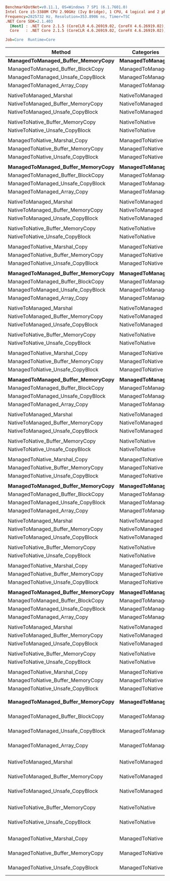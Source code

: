 ``` ini

BenchmarkDotNet=v0.11.1, OS=Windows 7 SP1 (6.1.7601.0)
Intel Core i5-3380M CPU 2.90GHz (Ivy Bridge), 1 CPU, 4 logical and 2 physical cores
Frequency=2825732 Hz, Resolution=353.8906 ns, Timer=TSC
.NET Core SDK=2.1.403
  [Host] : .NET Core 2.1.5 (CoreCLR 4.6.26919.02, CoreFX 4.6.26919.02), 64bit RyuJIT
  Core   : .NET Core 2.1.5 (CoreCLR 4.6.26919.02, CoreFX 4.6.26919.02), 64bit RyuJIT

Job=Core  Runtime=Core  

```
|                             Method |       Categories |          N |               Mean |             Error |             StdDev |             Median | Scaled | ScaledSD | Rank |
|----------------------------------- |----------------- |----------- |-------------------:|------------------:|-------------------:|-------------------:|-------:|---------:|-----:|
| **ManagedToManaged_Buffer_MemoryCopy** | **ManagedToManaged** |         **16** |           **5.354 ns** |         **0.0347 ns** |          **0.0308 ns** |           **5.353 ns** |   **1.19** |     **0.05** |    **2** |
|  ManagedToManaged_Buffer_BlockCopy | ManagedToManaged |         16 |           6.979 ns |         0.0523 ns |          0.0489 ns |           6.967 ns |   1.55 |     0.06 |    3 |
|  ManagedToManaged_Unsafe_CopyBlock | ManagedToManaged |         16 |           4.499 ns |         0.1311 ns |          0.2154 ns |           4.454 ns |   1.00 |     0.00 |    1 |
|        ManagedToManaged_Array_Copy | ManagedToManaged |         16 |          21.286 ns |         0.1969 ns |          0.1745 ns |          21.278 ns |   4.74 |     0.18 |    4 |
|                                    |                  |            |                    |                   |                    |                    |        |          |      |
|            NativeToManaged_Marshal |  NativeToManaged |         16 |          13.335 ns |         0.0576 ns |          0.0481 ns |          13.346 ns |   4.31 |     0.05 |    3 |
|  NativeToManaged_Buffer_MemoryCopy |  NativeToManaged |         16 |           4.555 ns |         0.0265 ns |          0.0248 ns |           4.557 ns |   1.47 |     0.02 |    2 |
|   NativeToManaged_Unsafe_CopyBlock |  NativeToManaged |         16 |           3.095 ns |         0.0369 ns |          0.0346 ns |           3.088 ns |   1.00 |     0.00 |    1 |
|                                    |                  |            |                    |                   |                    |                    |        |          |      |
|   NativeToNative_Buffer_MemoryCopy |   NativeToNative |         16 |           2.852 ns |         0.0296 ns |          0.0263 ns |           2.852 ns |   1.45 |     0.02 |    2 |
|    NativeToNative_Unsafe_CopyBlock |   NativeToNative |         16 |           1.971 ns |         0.0233 ns |          0.0195 ns |           1.970 ns |   1.00 |     0.00 |    1 |
|                                    |                  |            |                    |                   |                    |                    |        |          |      |
|       ManagedToNative_Marshal_Copy |  ManagedToNative |         16 |          15.297 ns |         0.1138 ns |          0.1009 ns |          15.287 ns |   4.88 |     0.08 |    3 |
|  ManagedToNative_Buffer_MemoryCopy |  ManagedToNative |         16 |           4.261 ns |         0.0503 ns |          0.0446 ns |           4.258 ns |   1.36 |     0.03 |    2 |
|   ManagedToNative_Unsafe_CopyBlock |  ManagedToNative |         16 |           3.133 ns |         0.0543 ns |          0.0508 ns |           3.115 ns |   1.00 |     0.00 |    1 |
|                                    |                  |            |                    |                   |                    |                    |        |          |      |
| **ManagedToManaged_Buffer_MemoryCopy** | **ManagedToManaged** |         **32** |           **5.365 ns** |         **0.1398 ns** |          **0.1373 ns** |           **5.366 ns** |   **1.14** |     **0.03** |    **2** |
|  ManagedToManaged_Buffer_BlockCopy | ManagedToManaged |         32 |           7.514 ns |         0.1748 ns |          0.1635 ns |           7.493 ns |   1.59 |     0.04 |    3 |
|  ManagedToManaged_Unsafe_CopyBlock | ManagedToManaged |         32 |           4.716 ns |         0.0576 ns |          0.0511 ns |           4.719 ns |   1.00 |     0.00 |    1 |
|        ManagedToManaged_Array_Copy | ManagedToManaged |         32 |          20.552 ns |         0.1006 ns |          0.0840 ns |          20.558 ns |   4.36 |     0.05 |    4 |
|                                    |                  |            |                    |                   |                    |                    |        |          |      |
|            NativeToManaged_Marshal |  NativeToManaged |         32 |          13.510 ns |         0.1332 ns |          0.1246 ns |          13.516 ns |   3.98 |     0.05 |    3 |
|  NativeToManaged_Buffer_MemoryCopy |  NativeToManaged |         32 |           4.307 ns |         0.0516 ns |          0.0403 ns |           4.317 ns |   1.27 |     0.02 |    2 |
|   NativeToManaged_Unsafe_CopyBlock |  NativeToManaged |         32 |           3.391 ns |         0.0296 ns |          0.0277 ns |           3.389 ns |   1.00 |     0.00 |    1 |
|                                    |                  |            |                    |                   |                    |                    |        |          |      |
|   NativeToNative_Buffer_MemoryCopy |   NativeToNative |         32 |           2.552 ns |         0.1220 ns |          0.1788 ns |           2.505 ns |   1.15 |     0.08 |    2 |
|    NativeToNative_Unsafe_CopyBlock |   NativeToNative |         32 |           2.228 ns |         0.0146 ns |          0.0136 ns |           2.234 ns |   1.00 |     0.00 |    1 |
|                                    |                  |            |                    |                   |                    |                    |        |          |      |
|       ManagedToNative_Marshal_Copy |  ManagedToNative |         32 |          14.585 ns |         0.0434 ns |          0.0385 ns |          14.598 ns |   4.37 |     0.01 |    3 |
|  ManagedToNative_Buffer_MemoryCopy |  ManagedToNative |         32 |           3.967 ns |         0.0277 ns |          0.0259 ns |           3.961 ns |   1.19 |     0.01 |    2 |
|   ManagedToNative_Unsafe_CopyBlock |  ManagedToNative |         32 |           3.335 ns |         0.0027 ns |          0.0023 ns |           3.335 ns |   1.00 |     0.00 |    1 |
|                                    |                  |            |                    |                   |                    |                    |        |          |      |
| **ManagedToManaged_Buffer_MemoryCopy** | **ManagedToManaged** |         **64** |           **6.606 ns** |         **0.0547 ns** |          **0.0511 ns** |           **6.598 ns** |   **1.31** |     **0.01** |    **2** |
|  ManagedToManaged_Buffer_BlockCopy | ManagedToManaged |         64 |           7.509 ns |         0.0430 ns |          0.0403 ns |           7.504 ns |   1.49 |     0.01 |    3 |
|  ManagedToManaged_Unsafe_CopyBlock | ManagedToManaged |         64 |           5.052 ns |         0.0222 ns |          0.0207 ns |           5.049 ns |   1.00 |     0.00 |    1 |
|        ManagedToManaged_Array_Copy | ManagedToManaged |         64 |          24.749 ns |         0.5841 ns |          0.9264 ns |          24.191 ns |   4.90 |     0.18 |    4 |
|                                    |                  |            |                    |                   |                    |                    |        |          |      |
|            NativeToManaged_Marshal |  NativeToManaged |         64 |          16.285 ns |         0.1071 ns |          0.0950 ns |          16.289 ns |   4.64 |     0.04 |    3 |
|  NativeToManaged_Buffer_MemoryCopy |  NativeToManaged |         64 |           4.922 ns |         0.0319 ns |          0.0283 ns |           4.910 ns |   1.40 |     0.01 |    2 |
|   NativeToManaged_Unsafe_CopyBlock |  NativeToManaged |         64 |           3.506 ns |         0.0247 ns |          0.0231 ns |           3.493 ns |   1.00 |     0.00 |    1 |
|                                    |                  |            |                    |                   |                    |                    |        |          |      |
|   NativeToNative_Buffer_MemoryCopy |   NativeToNative |         64 |           3.108 ns |         0.0232 ns |          0.0217 ns |           3.107 ns |   1.07 |     0.01 |    2 |
|    NativeToNative_Unsafe_CopyBlock |   NativeToNative |         64 |           2.917 ns |         0.0143 ns |          0.0133 ns |           2.911 ns |   1.00 |     0.00 |    1 |
|                                    |                  |            |                    |                   |                    |                    |        |          |      |
|       ManagedToNative_Marshal_Copy |  ManagedToNative |         64 |          18.480 ns |         0.0734 ns |          0.0613 ns |          18.498 ns |   4.74 |     0.06 |    3 |
|  ManagedToNative_Buffer_MemoryCopy |  ManagedToNative |         64 |           5.025 ns |         0.0359 ns |          0.0335 ns |           5.012 ns |   1.29 |     0.02 |    2 |
|   ManagedToNative_Unsafe_CopyBlock |  ManagedToNative |         64 |           3.900 ns |         0.0566 ns |          0.0529 ns |           3.889 ns |   1.00 |     0.00 |    1 |
|                                    |                  |            |                    |                   |                    |                    |        |          |      |
| **ManagedToManaged_Buffer_MemoryCopy** | **ManagedToManaged** |       **2048** |          **63.409 ns** |         **0.2898 ns** |          **0.2711 ns** |          **63.371 ns** |   **0.87** |     **0.00** |    **1** |
|  ManagedToManaged_Buffer_BlockCopy | ManagedToManaged |       2048 |          71.704 ns |         0.2955 ns |          0.2764 ns |          71.717 ns |   0.99 |     0.00 |    2 |
|  ManagedToManaged_Unsafe_CopyBlock | ManagedToManaged |       2048 |          72.534 ns |         0.0569 ns |          0.0444 ns |          72.521 ns |   1.00 |     0.00 |    3 |
|        ManagedToManaged_Array_Copy | ManagedToManaged |       2048 |          85.030 ns |         0.3801 ns |          0.3556 ns |          84.827 ns |   1.17 |     0.00 |    4 |
|                                    |                  |            |                    |                   |                    |                    |        |          |      |
|            NativeToManaged_Marshal |  NativeToManaged |       2048 |          79.264 ns |         0.3426 ns |          0.3204 ns |          79.231 ns |   1.35 |     0.01 |    3 |
|  NativeToManaged_Buffer_MemoryCopy |  NativeToManaged |       2048 |          54.394 ns |         0.3481 ns |          0.3256 ns |          54.236 ns |   0.92 |     0.01 |    1 |
|   NativeToManaged_Unsafe_CopyBlock |  NativeToManaged |       2048 |          58.849 ns |         0.2718 ns |          0.2542 ns |          58.727 ns |   1.00 |     0.00 |    2 |
|                                    |                  |            |                    |                   |                    |                    |        |          |      |
|   NativeToNative_Buffer_MemoryCopy |   NativeToNative |       2048 |          48.117 ns |         0.2581 ns |          0.2414 ns |          48.160 ns |   0.97 |     0.01 |    1 |
|    NativeToNative_Unsafe_CopyBlock |   NativeToNative |       2048 |          49.404 ns |         0.4443 ns |          0.4156 ns |          49.209 ns |   1.00 |     0.00 |    2 |
|                                    |                  |            |                    |                   |                    |                    |        |          |      |
|       ManagedToNative_Marshal_Copy |  ManagedToNative |       2048 |          69.634 ns |         0.4676 ns |          0.4374 ns |          69.387 ns |   1.24 |     0.01 |    3 |
|  ManagedToNative_Buffer_MemoryCopy |  ManagedToNative |       2048 |          51.006 ns |         0.2926 ns |          0.2737 ns |          51.033 ns |   0.91 |     0.01 |    1 |
|   ManagedToNative_Unsafe_CopyBlock |  ManagedToNative |       2048 |          56.144 ns |         0.2802 ns |          0.2484 ns |          55.997 ns |   1.00 |     0.00 |    2 |
|                                    |                  |            |                    |                   |                    |                    |        |          |      |
| **ManagedToManaged_Buffer_MemoryCopy** | **ManagedToManaged** |       **4096** |         **154.554 ns** |         **0.8328 ns** |          **0.7790 ns** |         **154.511 ns** |   **1.05** |     **0.01** |    **3** |
|  ManagedToManaged_Buffer_BlockCopy | ManagedToManaged |       4096 |         151.426 ns |         0.5010 ns |          0.4686 ns |         151.254 ns |   1.03 |     0.00 |    2 |
|  ManagedToManaged_Unsafe_CopyBlock | ManagedToManaged |       4096 |         147.173 ns |         0.2111 ns |          0.1763 ns |         147.181 ns |   1.00 |     0.00 |    1 |
|        ManagedToManaged_Array_Copy | ManagedToManaged |       4096 |         163.294 ns |         1.0198 ns |          0.9539 ns |         163.327 ns |   1.11 |     0.01 |    4 |
|                                    |                  |            |                    |                   |                    |                    |        |          |      |
|            NativeToManaged_Marshal |  NativeToManaged |       4096 |         130.888 ns |         0.5514 ns |          0.4888 ns |         130.909 ns |   1.16 |     0.01 |    3 |
|  NativeToManaged_Buffer_MemoryCopy |  NativeToManaged |       4096 |         122.242 ns |         0.5209 ns |          0.4873 ns |         122.243 ns |   1.09 |     0.01 |    2 |
|   NativeToManaged_Unsafe_CopyBlock |  NativeToManaged |       4096 |         112.471 ns |         0.4672 ns |          0.4141 ns |         112.265 ns |   1.00 |     0.00 |    1 |
|                                    |                  |            |                    |                   |                    |                    |        |          |      |
|   NativeToNative_Buffer_MemoryCopy |   NativeToNative |       4096 |         100.370 ns |         0.4559 ns |          0.4042 ns |         100.369 ns |   1.06 |     0.00 |    2 |
|    NativeToNative_Unsafe_CopyBlock |   NativeToNative |       4096 |          95.092 ns |         0.0524 ns |          0.0437 ns |          95.080 ns |   1.00 |     0.00 |    1 |
|                                    |                  |            |                    |                   |                    |                    |        |          |      |
|       ManagedToNative_Marshal_Copy |  ManagedToNative |       4096 |         105.856 ns |         0.5388 ns |          0.5040 ns |         105.696 ns |   1.12 |     0.01 |    3 |
|  ManagedToNative_Buffer_MemoryCopy |  ManagedToNative |       4096 |         102.353 ns |         0.4206 ns |          0.3934 ns |         102.317 ns |   1.09 |     0.01 |    2 |
|   ManagedToNative_Unsafe_CopyBlock |  ManagedToNative |       4096 |          94.205 ns |         0.4910 ns |          0.4100 ns |          94.049 ns |   1.00 |     0.00 |    1 |
|                                    |                  |            |                    |                   |                    |                    |        |          |      |
| **ManagedToManaged_Buffer_MemoryCopy** | **ManagedToManaged** |    **1048576** |      **55,497.886 ns** |       **265.8953 ns** |        **248.7186 ns** |      **55,426.023 ns** |   **1.03** |     **0.01** |    **3** |
|  ManagedToManaged_Buffer_BlockCopy | ManagedToManaged |    1048576 |      55,614.998 ns |       428.6456 ns |        400.9553 ns |      55,473.560 ns |   1.03 |     0.01 |    3 |
|  ManagedToManaged_Unsafe_CopyBlock | ManagedToManaged |    1048576 |      54,114.210 ns |       185.6558 ns |        173.6626 ns |      54,125.640 ns |   1.00 |     0.00 |    1 |
|        ManagedToManaged_Array_Copy | ManagedToManaged |    1048576 |      54,270.351 ns |        87.2985 ns |         68.1570 ns |      54,255.692 ns |   1.00 |     0.00 |    2 |
|                                    |                  |            |                    |                   |                    |                    |        |          |      |
|            NativeToManaged_Marshal |  NativeToManaged |    1048576 |      53,042.736 ns |       413.5969 ns |        345.3722 ns |      52,862.099 ns |   0.98 |     0.01 |    2 |
|  NativeToManaged_Buffer_MemoryCopy |  NativeToManaged |    1048576 |      51,525.356 ns |       178.2870 ns |        166.7698 ns |      51,517.361 ns |   0.95 |     0.00 |    1 |
|   NativeToManaged_Unsafe_CopyBlock |  NativeToManaged |    1048576 |      54,001.934 ns |       243.9814 ns |        190.4846 ns |      54,012.487 ns |   1.00 |     0.00 |    3 |
|                                    |                  |            |                    |                   |                    |                    |        |          |      |
|   NativeToNative_Buffer_MemoryCopy |   NativeToNative |    1048576 |      53,615.916 ns |       186.3349 ns |        165.1810 ns |      53,638.941 ns |   1.02 |     0.01 |    2 |
|    NativeToNative_Unsafe_CopyBlock |   NativeToNative |    1048576 |      52,616.891 ns |       384.0694 ns |        359.2588 ns |      52,458.194 ns |   1.00 |     0.00 |    1 |
|                                    |                  |            |                    |                   |                    |                    |        |          |      |
|       ManagedToNative_Marshal_Copy |  ManagedToNative |    1048576 |      55,295.252 ns |       761.3316 ns |        674.9005 ns |      55,129.003 ns |   1.08 |     0.01 |    3 |
|  ManagedToNative_Buffer_MemoryCopy |  ManagedToNative |    1048576 |      54,897.380 ns |        61.0168 ns |         50.9518 ns |      54,887.350 ns |   1.07 |     0.01 |    2 |
|   ManagedToNative_Unsafe_CopyBlock |  ManagedToNative |    1048576 |      51,232.847 ns |       320.6318 ns |        267.7421 ns |      51,156.918 ns |   1.00 |     0.00 |    1 |
|                                    |                  |            |                    |                   |                    |                    |        |          |      |
| **ManagedToManaged_Buffer_MemoryCopy** | **ManagedToManaged** | **1073741824** | **132,797,633.229 ns** | **2,649,502.4417 ns** |  **7,472,968.6454 ns** | **128,145,025.785 ns** |   **0.89** |     **0.10** |    **1** |
|  ManagedToManaged_Buffer_BlockCopy | ManagedToManaged | 1073741824 | 135,612,995.146 ns | 3,009,797.6822 ns |  8,874,456.3741 ns | 135,321,219.420 ns |   0.90 |     0.10 |    2 |
|  ManagedToManaged_Unsafe_CopyBlock | ManagedToManaged | 1073741824 | 151,219,004.492 ns | 4,667,259.5321 ns | 13,761,520.0345 ns | 150,443,495.705 ns |   1.00 |     0.00 |    4 |
|        ManagedToManaged_Array_Copy | ManagedToManaged | 1073741824 | 140,133,862.659 ns | 3,497,986.0424 ns | 10,313,890.7686 ns | 144,103,014.720 ns |   0.93 |     0.11 |    3 |
|                                    |                  |            |                    |                   |                    |                    |        |          |      |
|            NativeToManaged_Marshal |  NativeToManaged | 1073741824 | 140,871,085.202 ns | 2,385,891.7595 ns |  2,231,764.4150 ns | 139,850,842.190 ns |   1.00 |     0.02 |    1 |
|  NativeToManaged_Buffer_MemoryCopy |  NativeToManaged | 1073741824 | 140,903,831.881 ns | 2,424,121.8024 ns |  2,267,524.8173 ns | 140,126,522.970 ns |   1.00 |     0.02 |    1 |
|   NativeToManaged_Unsafe_CopyBlock |  NativeToManaged | 1073741824 | 141,330,458.799 ns | 2,351,833.9214 ns |  2,199,906.6952 ns | 141,977,370.820 ns |   1.00 |     0.00 |    1 |
|                                    |                  |            |                    |                   |                    |                    |        |          |      |
|   NativeToNative_Buffer_MemoryCopy |   NativeToNative | 1073741824 | 134,791,314.251 ns | 3,262,286.7803 ns |  9,618,926.1763 ns | 130,335,431.665 ns |   1.01 |     0.10 |    1 |
|    NativeToNative_Unsafe_CopyBlock |   NativeToNative | 1073741824 | 133,476,242.616 ns | 2,881,082.8088 ns |  8,494,937.6657 ns | 128,490,246.065 ns |   1.00 |     0.00 |    1 |
|                                    |                  |            |                    |                   |                    |                    |        |          |      |
|       ManagedToNative_Marshal_Copy |  ManagedToNative | 1073741824 | 146,325,624.652 ns | 2,742,410.1251 ns |  2,693,413.1778 ns | 147,257,772.495 ns |   1.01 |     0.03 |    1 |
|  ManagedToNative_Buffer_MemoryCopy |  ManagedToNative | 1073741824 | 146,519,556.703 ns | 2,738,562.7138 ns |  2,561,653.0124 ns | 147,100,998.960 ns |   1.01 |     0.03 |    1 |
|   ManagedToNative_Unsafe_CopyBlock |  ManagedToNative | 1073741824 | 145,228,168.260 ns | 2,851,271.7292 ns |  2,928,045.8668 ns | 144,861,579.230 ns |   1.00 |     0.00 |    1 |
